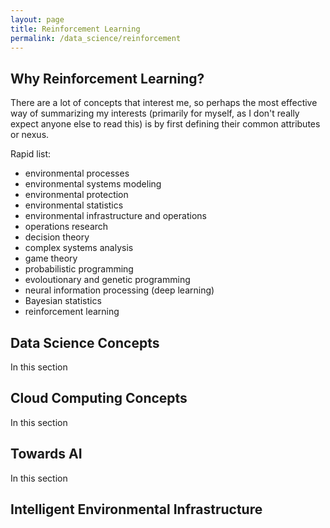 ```yaml
---
layout: page
title: Reinforcement Learning
permalink: /data_science/reinforcement
---
```

## Why Reinforcement Learning?
There are a lot of concepts that interest me, so perhaps the most effective way of summarizing my interests (primarily for myself, as I don't really expect anyone else to read this) is by first defining their common attributes or nexus. 

Rapid list:
-  environmental processes
-  environmental systems modeling
-  environmental protection
-  environmental statistics
-  environmental infrastructure and operations
-  operations research
-  decision theory
-  complex systems analysis
-  game theory
-  probabilistic programming
-  evoloutionary and genetic programming
-  neural information processing (deep learning)
-  Bayesian statistics
-  reinforcement learning

## Data Science Concepts
In this section

## Cloud Computing Concepts
In this section

## Towards AI
In this section

## Intelligent Environmental Infrastructure
